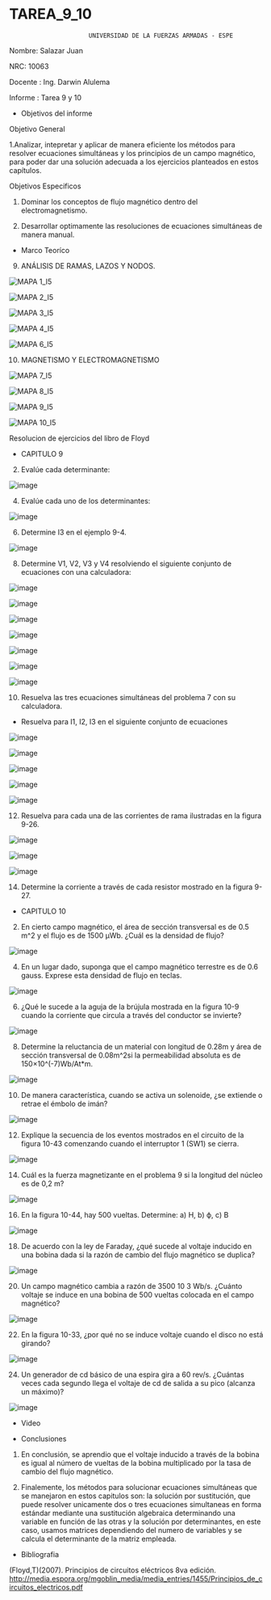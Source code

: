 # TAREA_9_10
                          UNIVERSIDAD DE LA FUERZAS ARMADAS - ESPE

Nombre: Salazar Juan

NRC: 10063

Docente : Ing. Darwin Alulema

Informe : Tarea 9 y 10

* Objetivos del informe

Objetivo General

1.Analizar, intepretar y aplicar de manera eficiente los métodos para resolver ecuaciones simultáneas y los principios de un campo magnético, para poder dar una solución adecuada a los ejercicios planteados en estos capítulos.

Objetivos Especificos

1. Dominar los conceptos de flujo magnético dentro del electromagnetismo.

2. Desarrollar optimamente las resoluciones de ecuaciones simultáneas de manera manual.

* Marco Teoríco

9. ANÁLISIS DE RAMAS, LAZOS Y NODOS.

![MAPA 1_I5](https://user-images.githubusercontent.com/116821649/210280653-8b6f8f5e-2839-4982-a831-390344e0dd57.png)

![MAPA 2_I5](https://user-images.githubusercontent.com/116821649/210281558-97ed5fdf-744a-427d-8a8b-05f3aa6c2e5f.png)

![MAPA 3_I5](https://user-images.githubusercontent.com/116821649/210286586-e50551a8-77a3-4c2e-8e96-320093527126.png)

![MAPA 4_I5](https://user-images.githubusercontent.com/116821649/210287225-03cf4e75-20f3-4c38-8408-803f95362c10.png)

![MAPA 6_I5](https://user-images.githubusercontent.com/116821649/210287823-471e7dce-d1d8-4f2b-a475-3561d458cc13.png)

10. MAGNETISMO Y ELECTROMAGNETISMO

![MAPA 7_I5](https://user-images.githubusercontent.com/116821649/210289941-c594164d-da8a-4358-9e72-9d6a4651f2e2.png)

![MAPA 8_I5](https://user-images.githubusercontent.com/116821649/210290984-8938287d-7f09-4f72-b16a-0b73f8337649.png)

![MAPA 9_I5](https://user-images.githubusercontent.com/116821649/210292008-0d426413-684d-4ec6-970c-b7a438390d41.png)

![MAPA 10_I5](https://user-images.githubusercontent.com/116821649/210294608-a520d92d-ce48-47d0-801d-a596596122a1.png)

Resolucion de ejercicios del libro de Floyd

* CAPITULO 9

2. Evalúe cada determinante:

![image](https://user-images.githubusercontent.com/116821649/210295329-89ca0338-a67c-430b-a4d1-2fbac10c9ebc.png)

4. Evalúe cada uno de los determinantes:

![image](https://user-images.githubusercontent.com/116821649/210296213-c79945ab-7c90-4554-8699-07c94df5d012.png)

6. Determine I3 en el ejemplo 9-4.

![image](https://user-images.githubusercontent.com/116821649/210362893-8bf28b56-4ed0-4f62-adaf-f06b15034519.png)

8. Determine V1, V2, V3 y V4 resolviendo el siguiente conjunto de ecuaciones con una calculadora:

![image](https://user-images.githubusercontent.com/116821649/210371719-273664bc-154e-46b7-b414-10944ac7c40c.png)

![image](https://user-images.githubusercontent.com/116821649/210371752-3ce26b4c-f095-4251-ab90-387fa7ef1dc8.png)

![image](https://user-images.githubusercontent.com/116821649/210371778-3d1d3130-c015-46d2-9e0e-a0ca045297f5.png)

![image](https://user-images.githubusercontent.com/116821649/210371802-9c8c6340-edd8-40f7-9c0a-c8f117f68b95.png)

![image](https://user-images.githubusercontent.com/116821649/210371852-eaad64c4-8922-4598-a16f-1288d803fdcc.png)

![image](https://user-images.githubusercontent.com/116821649/210371894-a1410717-24d9-406b-8d79-0c75efbe60e5.png)

![image](https://user-images.githubusercontent.com/116821649/210372534-3c889366-5919-4f60-bfbb-2ffd0310ba20.png)

10. Resuelva las tres ecuaciones simultáneas del problema 7 con su calculadora.

* Resuelva para I1, I2, I3 en el siguiente conjunto de ecuaciones

![image](https://user-images.githubusercontent.com/116821649/210372951-480fd10e-af69-46dc-b53d-0784648bc2b1.png)

![image](https://user-images.githubusercontent.com/116821649/210379093-bd862596-9a06-4eee-8b8b-40b1bea42ce8.png)

![image](https://user-images.githubusercontent.com/116821649/210379240-faabccde-9a6c-4e96-b6ce-d757434dfd61.png)

![image](https://user-images.githubusercontent.com/116821649/210379314-c8ab72dd-d74d-4eb6-ad01-782106432079.png)

![image](https://user-images.githubusercontent.com/116821649/210379909-a7df9d18-6f8e-483b-8995-9b7439db3eca.png)

12. Resuelva para cada una de las corrientes de rama ilustradas en la figura 9-26.

![image](https://user-images.githubusercontent.com/116821649/210447954-65d2a4d8-f6f7-4cca-a479-443035b99d7a.png)

![image](https://user-images.githubusercontent.com/116821649/210447989-79019ef5-6662-4d53-aec6-9a113fa9b66b.png)

![image](https://user-images.githubusercontent.com/116821649/210448012-9888d263-894c-4c91-9b3c-64ce14195918.png)

14. Determine la corriente a través de cada resistor mostrado en la figura 9-27.


* CAPITULO 10

2. En cierto campo magnético, el área de sección transversal es de 0.5 m^2 y el flujo es de 1500 µWb. ¿Cuál es la densidad de flujo? 

![image](https://user-images.githubusercontent.com/116821649/210363335-d2d93ddf-8193-4f95-918f-f7e95dc6984e.png)

4. En un lugar dado, suponga que el campo magnético terrestre es de 0.6 gauss. Exprese esta densidad de flujo en teclas. 

![image](https://user-images.githubusercontent.com/116821649/210367521-2017eefc-a4e5-44ad-9646-983a037aef0f.png)

6. ¿Qué le sucede a la aguja de la brújula mostrada en la figura 10-9 cuando la corriente que circula a través del conductor se invierte?

![image](https://user-images.githubusercontent.com/116821649/210367769-bcaea119-ffc8-42ba-b617-d2b0564768fa.png)

8. Determine la reluctancia de un material con longitud de 0.28m y área de sección transversal de 0.08m^2si la permeabilidad absoluta es de 150×10^(-7)Wb/At*m. 

![image](https://user-images.githubusercontent.com/116821649/210367849-d3c53462-0b5c-4f77-a2eb-56163f58acce.png)

10. De manera característica, cuando se activa un solenoide, ¿se extiende o retrae el émbolo de imán? 

![image](https://user-images.githubusercontent.com/116821649/210367947-e6881c96-89ef-4e0d-8949-5238b6e5e235.png)

12. Explique la secuencia de los eventos mostrados en el circuito de la figura 10-43 comenzando cuando el interruptor 1 (SW1) se cierra. 

![image](https://user-images.githubusercontent.com/116821649/210368061-502ecd73-6340-4a47-9e96-9d49bf6aad8f.png)

14. Cuál es la fuerza magnetizante en el problema 9 si la longitud del núcleo es de 0,2 m? 

![image](https://user-images.githubusercontent.com/116821649/210368218-90fccf81-68d2-4217-9917-4fae93799c0b.png)

16. En la figura 10-44, hay 500 vueltas. Determine: a) H, b) ϕ, c) B

![image](https://user-images.githubusercontent.com/116821649/210368956-f1829170-387d-4f57-8cd1-4970dffd6eb1.png)

18. De acuerdo con la ley de Faraday, ¿qué sucede al voltaje inducido en una bobina dada si la razón de cambio del flujo magnético se duplica? 

![image](https://user-images.githubusercontent.com/116821649/210369062-9cb9ce0e-7423-4208-8826-30061fd2652a.png)

20. Un campo magnético cambia a razón de 3500 10 3 Wb/s. ¿Cuánto voltaje se induce en una bobina de 500 vueltas colocada en el campo magnético? 

![image](https://user-images.githubusercontent.com/116821649/210369163-3d7b74e8-d0c4-44ee-928c-0104a9f0716d.png)

22. En la figura 10-33, ¿por qué no se induce voltaje cuando el disco no está girando? 

![image](https://user-images.githubusercontent.com/116821649/210369530-6a6167d6-5d06-459f-8fd4-ac2dd5f26b7d.png)

24. Un generador de cd básico de una espira gira a 60 rev/s. ¿Cuántas veces cada segundo llega el voltaje de cd de salida a su pico (alcanza un máximo)? 

![image](https://user-images.githubusercontent.com/116821649/210369613-fb4e8972-f507-4187-a1c2-330f9d786db8.png)


* Video

* Conclusiones

1. En conclusión, se aprendio que el voltaje inducido a través de la bobina es igual al número de vueltas de la bobina multiplicado por la tasa de cambio del flujo magnético.

2. Finalemente, los métodos para solucionar ecuaciones simultáneas que se manejaron en estos capitulos son: la solución por sustitución, que puede resolver unicamente dos o tres ecuaciones simultaneas en forma estándar mediante una sustitución algebraica determinando una variable en función de las otras y la solución por determinantes, en este caso, usamos matrices dependiendo del numero de variables y se calcula el determinante de la matriz empleada.

* Bibliografia

(Floyd,T)(2007). Principios de circuitos eléctricos 8va edición. http://media.espora.org/mgoblin_media/media_entries/1455/Principios_de_circuitos_electricos.pdf
